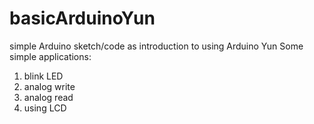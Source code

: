 # basicArduinoYun
simple Arduino sketch/code as introduction to using Arduino Yun 
Some simple applications:
1. blink LED
2. analog write
3. analog read
4. using LCD
